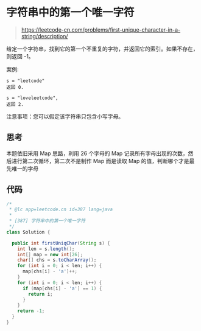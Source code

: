 # 字符串中的第一个唯一字符

> https://leetcode-cn.com/problems/first-unique-character-in-a-string/description/

给定一个字符串，找到它的第一个不重复的字符，并返回它的索引。如果不存在，则返回 -1。

案例:

```
s = "leetcode"
返回 0.

s = "loveleetcode",
返回 2.
```

注意事项：您可以假定该字符串只包含小写字母。

## 思考

本题依旧采用 Map 思路，利用 26 个字母的 Map 记录所有字母出现的次数，然后进行第二次循环，第二次不是制作 Map 而是读取 Map 的值，判断哪个才是最先唯一的字母

## 代码

```java
/*
 * @lc app=leetcode.cn id=387 lang=java
 *
 * [387] 字符串中的第一个唯一字符
 */
class Solution {

  public int firstUniqChar(String s) {
    int len = s.length();
    int[] map = new int[26];
    char[] chs = s.toCharArray();
    for (int i = 0; i < len; i++) {
      map[chs[i] - 'a']++;
    }
    for (int i = 0; i < len; i++) {
      if (map[chs[i] - 'a'] == 1) {
        return i;
      }
    }
    return -1;
  }
}

```
